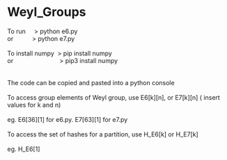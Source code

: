 # Weyl_Groups
To run&nbsp;&nbsp;&nbsp;&nbsp;&nbsp;> python e6.py <br />
or&nbsp;&nbsp;&nbsp;&nbsp;&nbsp;&nbsp;&nbsp;&nbsp;&nbsp;&nbsp;&nbsp;> python e7.py <br /><br />
To install numpy&nbsp;&nbsp;> pip install numpy <br />
or&nbsp;&nbsp;&nbsp;&nbsp;&nbsp;&nbsp;&nbsp;&nbsp;&nbsp;&nbsp;&nbsp;&nbsp;&nbsp;&nbsp;&nbsp;
&nbsp;&nbsp;&nbsp;&nbsp;&nbsp;&nbsp;&nbsp;&nbsp;&nbsp;&nbsp;&nbsp;> pip3 install numpy <br /> <br /> <br />
The code can be copied and pasted into a python console <br /><br />
To access group elements of Weyl group, use E6[k][n], or E7[k][n] ( insert values for k and n)  <br /><br />
eg.  E6[36][1] for e6.py.  E7[63][1] for e7.py<br /><br />
To access the set of hashes for a partition, use H_E6[k] or H_E7[k] <br /> <br />
eg.  H_E6[1] <br />
